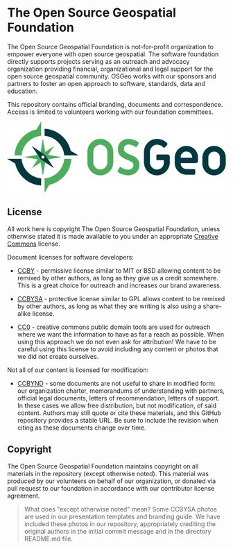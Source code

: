# The Open Source Geospatial Foundation

The Open Source Geospatial Foundation is not-for-profit organization to empower everyone with open source geospatial. The software foundation directly supports projects serving as an outreach and advocacy organization providing financial, organizational and legal support for the open source geospatial community. OSGeo works with our sponsors and partners to foster an open approach to software, standards, data and education.

This repository contains official branding, documents and correspondence. Access is limited to volunteers working with our foundation committees.

![OSGeo](logo/osgeo-logo-rgb.png)

## License

All work here is copyright The Open Source Geospatial Foundation, unless otherwise stated it is made available to you under an appropriate [Creative Commons](https://creativecommons.org) license.

Document licenses for software developers:

* [CCBY](https://creativecommons.org/licenses/by/4.0/) - permissive license similar to MIT or BSD allowing content to be remixed by other authors, as long as they give us a credit somewhere. This is a great choice for outreach and increases our brand awareness.

* [CCBYSA](https://creativecommons.org/licenses/by-sa/4.0/) - protective license similar to GPL allows content to be remixed by other authors, as long as what they are writing is also using a share-alike license.

* [CC0](https://creativecommons.org/publicdomain/) - creative commons public domain tools are used for outreach where we want the information to have as far a reach as possible. When using this approach we do not even ask for attribution! We have to be careful using this license to avoid including any content or photos that we did not create ourselves.

Not all of our content is licensed for modification:

* [CCBYND](https://creativecommons.org/licenses/by-nd/4.0/) - some documents are not useful to share in modified form: our organization charter, memorandums of understanding with partners, official legal documents, letters of recommendation, letters of support. In these cases we allow free distribution, but not modification, of said content. Authors may still quote or cite these materials, and this GitHub repository provides a stable URL. Be sure to include the revision when citing as these documents change over time.

## Copyright

The Open Source Geospatial Foundation maintains copyright on all materials in the repository (except otherwise noted). This material was produced by our volunteers on behalf of our organization, or donated via pull request to our foundation in accordance with our contributor license agreement.

> What does "except otherwise noted" mean? Some CCBYSA photos are used in our presentation templates and branding guide. We have included these photos in our repository, appropriately crediting the original authors in the initial commit message and in the directory README.md file.
